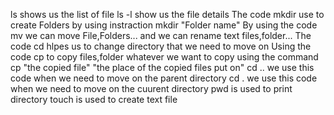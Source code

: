 ls shows us the list of file 
ls -l show us the file details
The code mkdir use to create Folders by using instraction mkdir "Folder name"
By using the code mv we can move File,Folders... and we can rename text files,folder...
The code cd hlpes us to change directory that we need to move on
Using the code cp to copy files,folder whatever we want to copy using the command cp "the copied file" "the place of the copied files put on"
cd .. we use this code when we need to move on the parent directory
cd . we use this code when we need to move on the cuurent directory
pwd is used to print directory 
touch is used to create text file